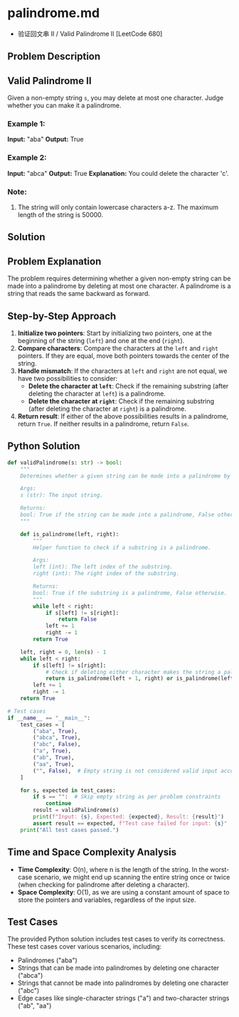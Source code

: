 # palindrome.md
- 验证回文串 II / Valid Palindrome II [LeetCode 680]

## Problem Description

## Valid Palindrome II

Given a non-empty string `s`, you may delete at most one character. Judge whether you can make it a palindrome.

### Example 1:
**Input:** "aba"
**Output:** True

### Example 2:
**Input:** "abca"
**Output:** True
**Explanation:** You could delete the character 'c'.

### Note:
1. The string will only contain lowercase characters a-z. The maximum length of the string is 50000.

## Solution

## Problem Explanation
The problem requires determining whether a given non-empty string can be made into a palindrome by deleting at most one character. A palindrome is a string that reads the same backward as forward.

## Step-by-Step Approach
1. **Initialize two pointers**: Start by initializing two pointers, one at the beginning of the string (`left`) and one at the end (`right`).
2. **Compare characters**: Compare the characters at the `left` and `right` pointers. If they are equal, move both pointers towards the center of the string.
3. **Handle mismatch**: If the characters at `left` and `right` are not equal, we have two possibilities to consider:
   - **Delete the character at `left`**: Check if the remaining substring (after deleting the character at `left`) is a palindrome.
   - **Delete the character at `right`**: Check if the remaining substring (after deleting the character at `right`) is a palindrome.
4. **Return result**: If either of the above possibilities results in a palindrome, return `True`. If neither results in a palindrome, return `False`.

## Python Solution
```python
def validPalindrome(s: str) -> bool:
    """
    Determines whether a given string can be made into a palindrome by deleting at most one character.

    Args:
    s (str): The input string.

    Returns:
    bool: True if the string can be made into a palindrome, False otherwise.
    """

    def is_palindrome(left, right):
        """
        Helper function to check if a substring is a palindrome.

        Args:
        left (int): The left index of the substring.
        right (int): The right index of the substring.

        Returns:
        bool: True if the substring is a palindrome, False otherwise.
        """
        while left < right:
            if s[left] != s[right]:
                return False
            left += 1
            right -= 1
        return True

    left, right = 0, len(s) - 1
    while left < right:
        if s[left] != s[right]:
            # Check if deleting either character makes the string a palindrome
            return is_palindrome(left + 1, right) or is_palindrome(left, right - 1)
        left += 1
        right -= 1
    return True

# Test cases
if __name__ == "__main__":
    test_cases = [
        ("aba", True),
        ("abca", True),
        ("abc", False),
        ("a", True),
        ("ab", True),
        ("aa", True),
        ("", False),  # Empty string is not considered valid input according to the problem statement
    ]

    for s, expected in test_cases:
        if s == "":  # Skip empty string as per problem constraints
            continue
        result = validPalindrome(s)
        print(f"Input: {s}, Expected: {expected}, Result: {result}")
        assert result == expected, f"Test case failed for input: {s}"
    print("All test cases passed.")
```

## Time and Space Complexity Analysis
- **Time Complexity**: O(n), where n is the length of the string. In the worst-case scenario, we might end up scanning the entire string once or twice (when checking for palindrome after deleting a character).
- **Space Complexity**: O(1), as we are using a constant amount of space to store the pointers and variables, regardless of the input size.

## Test Cases
The provided Python solution includes test cases to verify its correctness. These test cases cover various scenarios, including:
- Palindromes ("aba")
- Strings that can be made into palindromes by deleting one character ("abca")
- Strings that cannot be made into palindromes by deleting one character ("abc")
- Edge cases like single-character strings ("a") and two-character strings ("ab", "aa")